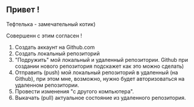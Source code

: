 ## Привет !

Тефтелька - замечательный котик)

Совершенн с этим согласен !

1. Создать аккаунт на Github.com
2. Создать локальный репозиторий
3. "Подружить" мой локальный и удаленный репозитории. Github при создании нового репозитория подскажет как это можно сделать)
4. Отправить (push) мой локальный репозиторий в удаленный (на Github), при этом мне, возможно, нужно будет авторизоваться на удаленном репозитории.
5. Провести изменения "с другого компьютера".
6. Выкачать (pull) актуальное состояние из удаленного репозитория.








